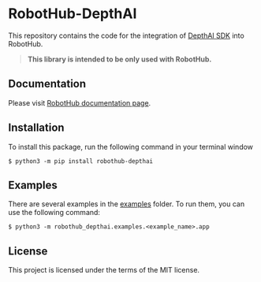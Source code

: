 # RobotHub-DepthAI

This repository contains the code for the integration of [DepthAI SDK](https://github.com/luxonis/depthai) into
RobotHub.

> **This library is intended to be only used with RobotHub.**

## Documentation

Please visit [RobotHub documentation page](https://hub-docs.luxonis.com/).

## Installation

To install this package, run the following command in your terminal window

```
$ python3 -m pip install robothub-depthai
```

## Examples

There are several examples in the [examples](examples) folder. To run them, you can use the following command:

```
$ python3 -m robothub_depthai.examples.<example_name>.app
```

## License

This project is licensed under the terms of the MIT license.